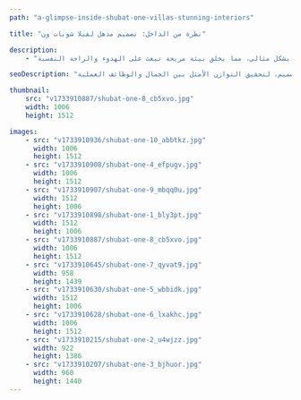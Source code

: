 ```yaml
---
path: "a-glimpse-inside-shubat-one-villas-stunning-interiors"

title: "نظرة من الداخل: تصميم مذهل لفيلا شوبات ون"

description:
    - "انطلاقاً من فهمنا العميق لأسلوب حياة مُلّاك هذه الفيلا الفاخرة، صممنا المطبخ وغرف النوم بعناية فائقة، حيث راعينا أدق التفاصيل لتلبية احتياجات أفراد الأسرة وتطلعاتهم. جهزنا المطبخ بأحدث التقنيات والمعدات الضرورية لإعداد أشهى المأكولات، مع توفير مساحة رحبة تضمن سهولة الحركة وانسيابيتها. أما غرف النوم، فقد صممناها لتكون ملاذات هادئة تبعث على الاسترخاء والسكينة، حيث اخترنا أجود الخامات وانتقينا تصاميم مبتكرة بعناية فائقة لإضفاء لمسة جمالية فريدة على كل غرفة. يتناغم التصميم الداخلي للفيلا بشكل مثالي، مما يخلق بيئة مريحة تبعث على الهدوء والراحة النفسية."

seoDescription: "اكتشف روعة التصميم الداخلي الفاخر في فيلا شوبات ون، مع مطبخ مخصص وغرف نوم تنعم بالراحة والاستجمام. تجربة فريدة تجمع بين استخدام أرقى المواد والتخطيط الذكي والمساحات الأنيقة. حوّل منزلك إلى تحفة فنية بالتعاون مع خبرائنا في التصميم، لتحقيق التوازن الأمثل بين الجمال والوظائف العملية."

thumbnail:
    src: "v1733910887/shubat-one-8_cb5xvo.jpg"
    width: 1006
    height: 1512

images:
    - src: "v1733910936/shubat-one-10_abbtkz.jpg"
      width: 1006
      height: 1512
    - src: "v1733910908/shubat-one-4_efpugv.jpg"
      width: 1006
      height: 1512
    - src: "v1733910907/shubat-one-9_mbqq0u.jpg"
      width: 1512
      height: 1006
    - src: "v1733910898/shubat-one-1_bly3pt.jpg"
      width: 1512
      height: 1006
    - src: "v1733910887/shubat-one-8_cb5xvo.jpg"
      width: 1006
      height: 1512
    - src: "v1733910645/shubat-one-7_qyvat9.jpg"
      width: 958
      height: 1439
    - src: "v1733910630/shubat-one-5_wbbidk.jpg"
      width: 1512
      height: 1006
    - src: "v1733910628/shubat-one-6_lxakhc.jpg"
      width: 1006
      height: 1512
    - src: "v1733910215/shubat-one-2_u4wjzz.jpg"
      width: 922
      height: 1386
    - src: "v1733910207/shubat-one-3_bjhuor.jpg"
      width: 960
      height: 1440
---
```

